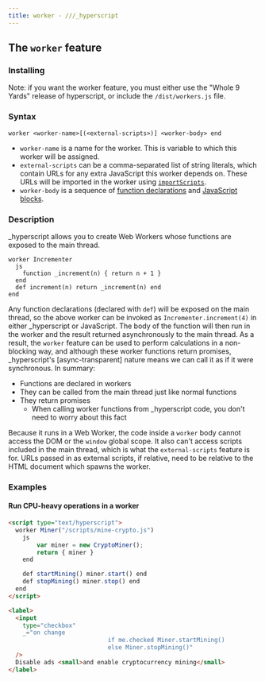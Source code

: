```yaml
---
title: worker - ///_hyperscript
---
```


## The `worker` feature

### Installing

Note: if you want the worker feature, you must either use the "Whole 9 Yards" release of hyperscript, or include the `/dist/workers.js` file.

### Syntax

`worker <worker-name>[(<external-scripts>)] <worker-body> end`

- `worker-name` is a name for the worker. This is variable to which this worker will be assigned.
- `external-scripts` can be a comma-separated list of string literals, which contain URLs for any extra JavaScript this worker depends on. These URLs will be imported in the worker using [`importScripts`][import].
- `worker-body` is a sequence of [function declarations][functions] and [JavaScript blocks][js-blocks].

### Description

\_hyperscript allows you to create Web Workers whose functions are exposed to the main thread.

```hyperscript
worker Incrementer
  js
    function _increment(n) { return n + 1 }
  end
  def increment(n) return _increment(n) end
end
```

Any function declarations (declared with `def`) will be exposed on the main thread, so the above worker can be invoked as `Incrementer.increment(4)` in either \_hyperscript or JavaScript. The body of the function will then run in the worker and the result returned asynchronously to the main thread. As a result, the `worker` feature can be used to perform calculations in a non-blocking way, and although these worker functions return promises, \_hyperscript's [async-transparent] nature means we can call it as if it were synchronous. In summary:

- Functions are declared in workers
- They can be called from the main thread just like normal functions
- They return promises
  - When calling worker functions from \_hyperscript code, you don't need to worry about this fact

Because it runs in a Web Worker, the code inside a `worker` body cannot access the DOM or the `window` global scope. It also can't access scripts included in the main thread, which is what the `external-scripts` feature is for. URLs passed in as external scripts, if relative, need to be relative to the HTML document which spawns the worker.

### Examples

#### Run CPU-heavy operations in a worker

```html
<script type="text/hyperscript">
  worker Miner("/scripts/mine-crypto.js")
  	js
  		var miner = new CryptoMiner();
  		return { miner }
  	end

  	def startMining() miner.start() end
  	def stopMining() miner.stop() end
  end
</script>

<label>
  <input
    type="checkbox"
    _="on change
                            if me.checked Miner.startMining()
                            else Miner.stopMining()"
  />
  Disable ads <small>and enable cryptocurrency mining</small>
</label>
```

[import]: https://developer.mozilla.org/en-US/docs/Web/API/WorkerGlobalScope/importScripts
[functions]: /features/def/
[js-blocks]: /features/js/
